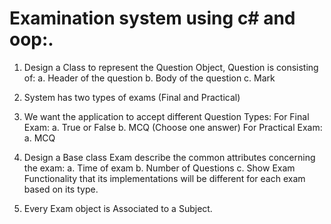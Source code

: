 # Examination system using c# and oop:.
1. Design a Class to represent the Question Object, Question is consisting of:
  a. Header of the question
  b. Body of the question
  c. Mark

2. System has two types of exams (Final and Practical)
3. We want the application to accept different Question Types:
For Final Exam:
  a. True or False
  b. MCQ (Choose one answer)
For Practical Exam:
  a. MCQ
6. Design a Base class Exam describe the common attributes concerning the exam:
  a. Time of exam
  b. Number of Questions
  c. Show Exam Functionality that its implementations will be different for each exam based on its type.

7. Every Exam object is Associated to a Subject.
